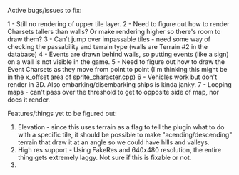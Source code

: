 Active bugs/issues to fix:

1 - Still no rendering of upper tile layer.
2 - Need to figure out how to render Charsets tallers than walls? Or make rendering higher so there's room to draw them?
3 - Can't jump over impassable tiles - need some way of checking the passability and terrain type (walls are Terrain #2 in the database)
4 - Events are drawn behind walls, so putting events (like a sign) on a wall is not visible in the game.
5 - Need to figure out how to draw the Event Charsets as they move from point to point (I'm thinking this might be in the x_offset area of sprite_character.cpp)
6 - Vehicles work but don't render in 3D. Also embarking/disembarking ships is kinda janky.
7 - Looping maps - can't pass over the threshold to get to opposite side of map, nor does it render.


Features/things yet to be figured out:

1. Elevation - since this uses terrain as a flag to tell the plugin what to do with a specific tile, it should be possible to make "acending/descending" terrain that draw it at an angle so we could have hills and valleys.
2. High res support - Using FakeRes and 640x480 resolution, the entire thing gets extremely laggy. Not sure if this is fixable or not.
3. 
